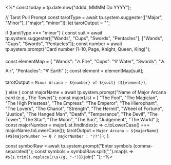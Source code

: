   

<%*
const today = tp.date.now("dddd, MMMM Do YYYY");

// Tarot Pull Prompt
const tarotType = await tp.system.suggester(["Major", "Minor"], ["major", "minor"]);
let tarotOutput = "";

if (tarotType === "minor") {
  const suit = await tp.system.suggester(["Wands", "Cups", "Swords", "Pentacles"], ["Wands", "Cups", "Swords", "Pentacles"]);
  const number = await tp.system.prompt("Card number (1–10, Page, Knight, Queen, King)");

  const elementMap = {
    "Wands": "🜂 Fire",
    "Cups": "🜄 Water",
    "Swords": "🜁 Air",
    "Pentacles": "🜃 Earth"
  };
  const element = elementMap[suit];

  tarotOutput = `Minor Arcana — ${number} of ${suit} (${element})`;

} else {
  const majorName = await tp.system.prompt("Name of Major Arcana card (e.g., The Tower)");
  const majorList = [
    "The Fool", "The Magician", "The High Priestess", "The Empress", "The Emperor",
    "The Hierophant", "The Lovers", "The Chariot", "Strength", "The Hermit",
    "Wheel of Fortune", "Justice", "The Hanged Man", "Death", "Temperance",
    "The Devil", "The Tower", "The Star", "The Moon", "The Sun",
    "Judgement", "The World"
  ];
  const majorNumber = majorList.findIndex(c => c.toLowerCase() === majorName.toLowerCase());
  tarotOutput = `Major Arcana — ${majorName} (#${majorNumber >= 0 ? majorNumber : "??"})`;
}

const symbolRaw = await tp.system.prompt("Enter symbols (comma-separated)");
const symbols = symbolRaw.split(",").map(s => `#${s.trim().replace(/\s+/g, "-")}`).join(" ");
-%>

